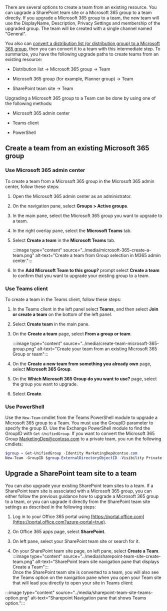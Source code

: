 There are several options to create a team from an existing resource. You can upgrade a SharePoint team site or a Microsoft 365 group to a team directly. If you upgrade a Microsoft 365 group to a team, the new team will use the DisplayName, Description, Privacy Settings and membership of the upgraded group. The team will be created with a single channel named "General". 

You also can [convert a distribution list (or distribution group) to a Microsoft 365 group](/microsoft-365/admin/manage/upgrade-distribution-lists), then you can convert it to a team with this intermediate step. 
To summarize, you have the following upgrade paths to create teams from an existing resource:

- Distribution list -> Microsoft 365 group -> Team

- Microsoft 365 group (for example, Planner group) -> Team

- SharePoint team site -> Team

Upgrading a Microsoft 365 group to a Team can be done by using one of the following methods:

- Microsoft 365 admin center

- Teams client

- PowerShell

## Create a team from an existing Microsoft 365 group

### Use Microsoft 365 admin center 

To create a team from a Microsoft 365 group in the Microsoft 365 admin center, follow these steps:

1. Open the Microsoft 365 admin center as an administrator.

2. On the navigation pane, select **Groups > Active groups**.

3. In the main pane, select the Microsoft 365 group you want to upgrade to a team.

4. In the right overlay pane, select the **Microsoft Teams** tab.

5. Select **Create a team** in the **Microsoft Teams** tab.  

    ‎:::image type="content" source="../media/microsoft-365-create-a-team.png" alt-text="Create a team from Group selection in M365 admin center.":::  

6. In the **Add Microsoft Team to this group?** prompt select **Create a team** to confirm that you want to upgrade your existing group to a team.

### Use Teams client 
To create a team in the Teams client, follow these steps:

1. In the Teams client in the left panel select **Teams**, and then select **Join or create a team** on the bottom of the left panel.

2. Select **Create team** in the main pane.

3. On the **Create a team** page, select **From a group or team**.  

    ‎:::image type="content" source="../media/create-team-microsoft-365-group.png" alt-text="Create your team from an existing Microsoft 365 Group or team":::  

4. On the **Create a new team from something you already own** page, select **Microsoft 365 Group**.

5. On the **Which Microsoft 365 Group do you want to use?** page, select the group you want to upgrade.

6. Select **Create**.
 
### Use PowerShell 

Use the ```New-Team``` cmdlet from the Teams PowerShell module to upgrade a Microsoft 365 group to a Team. You must use the GroupID parameter to specify the group ID. Use the Exchange PowerShell module to find the GroupID with ```Get-UnifiedGroup```. If you want to convert the Microsoft 365 Group MarketingDep@contoso.com to a private team, you run the following cmdlets:
 

```powershell
$group = Get-UnifiedGroup -Identity MarketingDep@contso.com
New-Team -GroupID $group.ExternalDirectoryObjectID -Visibility Private
```

## Upgrade a SharePoint team site to a team

You can also upgrade your existing SharePoint team sites to a team. If a SharePoint team site is associated with a Microsoft 365 group, you can either follow the previous guidance how to upgrade a Microsoft 365 group to a team, or you can upgrade it directly from the SharePoint team site settings as described in the following steps:

1. Log in to your Office 365 portal using [https://portal.office.com](https://portal.office.com?azure-portal=true).

2. On Office 365 apps page, select **SharePoint**.

3. On left pane, select your SharePoint team site or search for it.

4. On your SharePoint team site page, on left pane, select **Create a Team**. 
:::image type="content" source="../media/sharepoint-team-site-create-team.png" alt-text="SharePoint team site navigation pane that displays Create a Team":::  
‎
Once the SharePoint team site is converted to a team, you will also see the Teams option on the navigation pane when you open your Team site that will lead you directly to open your site in Teams client:

:::image type="content" source="../media/sharepoint-team-site-teams-option.png" alt-text="Sharepoint Navigation pane that shows Teams option.":::  
‎
 

 
